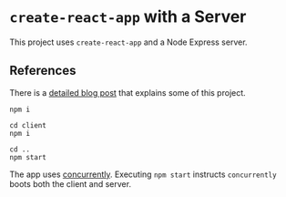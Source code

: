 # `create-react-app` with a Server

This project uses `create-react-app` and a Node Express server.

## References

There is a [detailed blog post](https://www.fullstackreact.com/articles/using-create-react-app-with-a-server/) that explains some of this project.

```
npm i

cd client
npm i

cd ..
npm start
```

The app uses [concurrently](https://github.com/kimmobrunfeldt/concurrently). Executing `npm start` instructs `concurrently` boots both the client and server.

